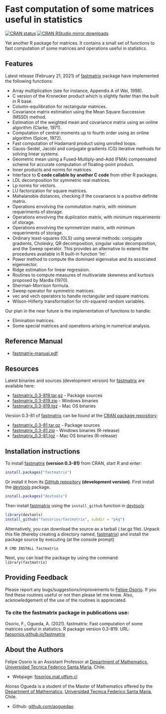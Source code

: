 # Fast computation of some matrices useful in statistics

[![CRAN status](http://www.r-pkg.org/badges/version/fastmatrix)](https://cran.r-project.org/package=fastmatrix)
[![CRAN RStudio mirror downloads](http://cranlogs.r-pkg.org/badges/fastmatrix)](https://cran.r-project.org/package=fastmatrix)

Yet another R package for matrices. It contains a small set of functions to fast computation of some matrices and operations useful in statistics.

## Features

Latest release (February 21, 2021) of [fastmatrix](https://github.com/faosorios/fastmatrix) package have implemented the following functions:
* Array multiplication (see for instance, Appendix A of Wei, 1998).
* C version of the Kronecker product which is slightly faster than the built in R base.
* Column-equilibration for rectangular matrices.
* Covariance matrix estimation using the Mean Square Successive (MSSD) method.
* Estimation of the weighted mean and covariance matrix using an online algorithm (Clarke, 1971).
* Computation of central moments up to fourth order using an online algorithm (Spicer, 1972).
* Fast computation of Hadamard product using unrolled loops.
* Gauss-Seidel, Jacobi and conjugate gradients (CG) iterative methods for solving linear systems.
* Geometric mean using a Fused-Multiply-and-Add (FMA) compensated scheme for accurate computation of floating-point product.
* Inner products and norms for matrices.
* Interface to **C code callable by another C code** from other R packages.
* LDL decomposition for symmetric real matrices.
* Lp norms for vectors.
* LU factorization for square matrices.
* Mahalanobis distances, checking if the covariance is a positive definite matrix.
* Operations envolving the commutation matrix, with minimum requeriments of storage.
* Operations envolving the duplication matrix, with minimum requeriments of storage.
* Operations envolving the symmetrizer matrix, with minimum requeriments of storage.
* Ordinary least-squares (OLS) using several methods: conjugate gradients, Cholesky, QR decomposition, singular value decomposition, and the Sweep operator. This provides an alternative to extend the procedures available in R built-in function 'lm'.
* Power method to compute the dominant eigenvalue and its associated eigenvector.
* Ridge estimation for linear regression.
* Routines to compute measures of multivariate skewness and kurtosis proposed by Mardia (1970).
* Sherman-Morrison formula.
* Sweep operator for symmetric matrices.
* vec and vech operators to handle rectangular and square matrices.
* Wilson-Hilferty transformation for chi-squared random variables.

Our plan in the near future is the implementation of functions to handle:
* Elimination matrices.
* Some special matrices and operations arising in numerical analysis.

## Reference Manual

* [fastmatrix-manual.pdf](https://github.com/faosorios/fastmatrix/blob/master/man/fastmatrix-manual.pdf)

## Resources

Latest binaries and sources (development version) for [fastmatrix](https://github.com/faosorios/fastmatrix) are available here:

* [fastmatrix_0.3-819.tar.gz](https://github.com/faosorios/fastmatrix/blob/master/sources/fastmatrix_0.3-819.tar.gz) - Package sources
* [fastmatrix_0.3-819.zip](https://github.com/faosorios/fastmatrix/blob/master/binaries/fastmatrix_0.3-819.zip) - Windows binaries
* [fastmatrix_0.3-819.tgz](https://github.com/faosorios/fastmatrix/blob/master/binaries/fastmatrix_0.3-819.tgz) - Mac OS binaries

Version 0.3-81 of [fastmatrix](https://github.com/faosorios/fastmatrix) can be found at the [CRAN package repository](https://cran.r-project.org/package=fastmatrix):

* [fastmatrix_0.3-81.tar.gz](https://cran.r-project.org/src/contrib/fastmatrix_0.3-81.tar.gz) - Package sources
* [fastmatrix_0.3-81.zip](https://cran.r-project.org/bin/windows/contrib/4.0/fastmatrix_0.3-81.zip) - Windows binaries (R-release)
* [fastmatrix_0.3-81.tgz](https://cran.r-project.org/bin/macosx/contrib/4.0/fastmatrix_0.3-81.tgz) - Mac OS binaries (R-release)

## Installation instructions

To install [fastmatrix](https://github.com/faosorios/fastmatrix) **(version 0.3-81)** from CRAN, start R and enter:
```r
install.packages("fastmatrix")
```

Or install it from its [GitHub repository](https://github.com/faosorios/fastmatrix) **(development version)**. First install the [devtools](https://devtools.r-lib.org/) package.
```r
install.packages("devtools")
```

Then install [fastmatrix](https://github.com/faosorios/fastmatrix) using the `install_github` function in [devtools](https://devtools.r-lib.org/)
```r
library(devtools)
install_github("faosorios/fastmatrix", subdir = "pkg")
```

Alternatively, you can download the source as a tarball (.tar.gz file). Unpack this file (thereby creating a directory named, [fastmatrix](https://github.com/faosorios/fastmatrix)) and install the package source by executing (at the console prompt)
```
R CMD INSTALL fastmatrix
```

Next, you can load the package by using the command: `library(fastmatrix)`

## Providing Feedback

Please report any bugs/suggestions/improvements to [Felipe Osorio](http://fosorios.mat.utfsm.cl/). If you find these routines useful or not then please let me know. Also, acknowledgement of the use of the routines is appreciated.

### To cite the fastmatrix package in publications use:

Osorio, F., Ogueda, A. (2021). fastmatrix: Fast computation of some matrices useful in statistics. 
R package version 0.3-819. URL: [faosorios.github.io/fastmatrix](https://faosorios.github.io/fastmatrix/)

## About the Authors

Felipe Osorio is an Assistant Professor at [Department of Mathematics](http://www.mat.utfsm.cl/), [Universidad Tecnica Federico Santa Maria](http://www.usm.cl/), Chile.
* Webpage: [fosorios.mat.utfsm.cl](http://fosorios.mat.utfsm.cl/)

Alonso Ogueda is a student of the Master of Mathematics offered by the [Department of Mathematics](http://www.mat.utfsm.cl/), [Universidad Tecnica Federico Santa Maria](http://www.usm.cl/), Chile.
* Github: [github.com/aoguedao](https://github.com/aoguedao)


